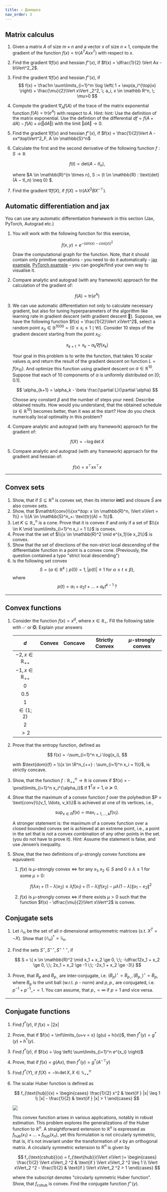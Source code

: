 ```yaml
---
title: 💀 Домашка
nav_order: 3
---
```


## Matrix calculus

1. Given a matrix $A$ of size $m \times n$ and a vector $x$ of size $n \times 1$, compute the gradient of the function $f(x) = \text{tr}(A^T A x x^T)$ with respect to $x$.

1. Find the gradient $\nabla f(x)$ and hessian $f''(x)$, if $f(x) = \dfrac{1}{2} \Vert Ax - b\Vert^2_2$.
1. Find the gradient $\nabla f(x)$ and hessian $f''(x)$, if 
	$$
	f(x) = \frac1m \sum\limits_{i=1}^m \log \left( 1 + \exp(a_i^{\top}x) \right) + \frac{\mu}{2}\Vert x\Vert _2^2, \; a_i, x \in \mathbb R^n, \; \mu>0
	$$

1. Compute the gradient $\nabla_A f(A)$ of the trace of the matrix exponential function $f(A) = \text{tr}(e^A)$ with respect to $A$. Hint: hint: Use the definition of the matrix exponential. Use the defintion of the differential $df = f(A + dA) - f(A) + o(\Vert dA \Vert)$ with the limit $\Vert dA \Vert \to 0$.
1. Find the gradient $\nabla f(x)$ and hessian $f''(x)$, if $f(x) = \frac{1}{2}\Vert A - xx^\top\Vert^2_F, A \in \mathbb{S}^n$
1. Calculate the first and the second derivative of the following function $f : S \to \mathbb{R}$
	
	$$
	f(t) = \text{det}(A − tI_n),
	$$

	where $A \in \mathbb{R}^{n \times n}, S := \{t \in \mathbb{R} : \text{det}(A − tI_n) \neq 0\}	$.
1. Find the gradient $\nabla f(X)$, if $f(X) = \text{tr}\left( AX^2BX^{-\top} \right)$.

## Automatic differentiation and jax
You can use any automatic differentiation framework in this section (Jax, PyTorch, Autograd etc.)

1. You will work with the following function for this exercise,

	$$
	f(x,y)=e^{−\left(sin(x)−cos(y)\right)^2}
	$$
	
	Draw the computational graph for the function. Note, that it should contain only primitive operations - you need to do it automatically -  [jax example](https://bnikolic.co.uk/blog/python/jax/2022/02/22/jax-outputgraph-rev.html), [PyTorch example](https://github.com/waleedka/hiddenlayer) - you can google/find your own way to visualise it.

1. Compare analytic and autograd (with any framework) approach for the calculation of the gradient of:		
	
	$$
	f(A) = \text{tr}(e^A)
	$$

1. We can use automatic differentiation not only to calculate necessary gradient, but also for tuning hyperparameters of the algorithm like learning rate in gradient descent (with gradient descent 🤯). Suppose, we have the following function $f(x) = \frac{1}{2}\Vert x\Vert^2$, select a random point $x_0 \in \mathbb{B}^{1000} = \{0 \leq x_i \leq 1 \mid \forall i\}$. Consider $10$ steps of the gradient descent starting from the point $x_0$:

	$$
	x_{k+1} = x_k - \alpha_k \nabla f(x_k)
	$$

	Your goal in this problem is to write the function, that takes $10$ scalar values $\alpha_i$ and return the result of the gradient descent on function $L = f(x_{10})$. And optimize this function using gradient descent on $\alpha \in \mathbb{R}^{10}$. Suppose that each of $10$ components of $\alpha$ is uniformly distributed on $[0; 0.1]$.

	$$
	\alpha_{k+1} = \alpha_k - \beta \frac{\partial L}{\partial \alpha}
	$$

	Choose any constant $\beta$ and the number of steps your need. Describe obtained results. How would you understand, that the obtained schedule ($\alpha \in \mathbb{R}^{10}$) becomes better, than it was at the start? How do you check numerically local optimality in this problem? 

1. Compare analytic and autograd (with any framework) approach for the gradient of:		
	
	$$
	f(X) = - \log \det X
	$$

1. Compare analytic and autograd (with any framework) approach for the gradient and hessian of:		
	
	$$
	f(x) = x^\top x x^\top x
	$$

---

## Convex sets

1. Show, that if $S \subseteq \mathbb{R}^n$ is convex set, then its interior $\mathbf{int } S$ and closure $\bar{S}$  are also convex sets.
1. Show, that $\mathbf{conv}\\{xx^\top: x \in \mathbb{R}^n, \Vert x\Vert  = 1\\} = \\{A \in \mathbb{S}^n_+: \text{tr}(A) = 1\\}$.
1. Let $K \subseteq \mathbb{R}^n_+$ is a cone. Prove that it is convex if and only if a set of $\\{x \in K \mid \sum\limits_{i=1}^n x_i = 1 \\}$ is convex.
1. Prove that the set of $\\{x \in \mathbb{R}^2 \mid e^{x_1}\le x_2\\}$ is convex.
1. Show that the set of directions of the non-strict local descending of the differentiable function in a point is a convex cone. (Previously, the question contained a typo "strict local descending")
1. Is the following set convex
	$$
	S = \left\{ a \in \mathbb{R}^k \mid p(0) = 1, \vert p(t) \vert\leq 1 \text{ for } \alpha\leq t \leq \beta\right\},
	$$
	where
	$$
	p(t) = a_1 + a_2 t + \ldots + a_k t^{k-1} \;?
	$$

---

## Convex functions

1. Consider the function $f(x) = x^d$, where $x \in \mathbb{R}_{+}$. Fill the following table with ✅ or ❎. Explain your answers

	| $d$ | Convex | Concave | Strictly Convex | $\mu$-strongly convex |
	|:-:|:-:|:-:|:-:|:-:|
	| $-2, x \in \mathbb{R}_{++}$| | | | |
	| $-1, x \in \mathbb{R}_{++}$| | | | |
	| $0$| | | | |
	| $0.5$ | | | | |
	|$1$ | | | | |
	| $\in (1; 2)$ | | | | |
	| $2$| | | | |
	| $> 2$| | | |  

1. Prove that the entropy function, defined as

	$$
	f(x) = -\sum_{i=1}^n x_i \log(x_i),
	$$

	with $\text{dom}(f) = \\{x \in \R^n_{++} : \sum_{i=1}^n x_i = 1\\}$, is strictly concave.  

1. Show, that the function $f: \mathbb{R}^n_{++} \to \mathbb{R}$ is convex if $f(x) = - \prod\limits_{i=1}^n x_i^{\alpha_i}$ if $\mathbf{1}^T \alpha = 1, \alpha \succeq 0$.

1. Show that the maximum of a convex function $f$ over the polyhedron $P = \text{conv}\\{v_1, \ldots, v_k\\}$ is achieved at one of its vertices, i.e.,

	$$
	\sup_{x \in P} f(x) = \max_{i=1, \ldots, k} f(v_i).
	$$

	A stronger statement is: the maximum of a convex function over a closed bounded convex set is achieved at an extreme point, i.e., a point in the set that is not a convex combination of any other points in the set. (you do not have to prove it). *Hint:* Assume the statement is false, and use Jensen’s inequality.

1. Show, that the two definitions of $\mu$-strongly convex functions are equivalent:
	1. $f(x)$ is $\mu$-strongly convex $\iff$ for any $x_1, x_2 \in S$ and $0 \le \lambda \le 1$ for some $\mu > 0$:
		
		$$
		f(\lambda x_1 + (1 - \lambda)x_2) \le \lambda f(x_1) + (1 - \lambda)f(x_2) - \mu \lambda (1 - \lambda)\|x_1 - x_2\|^2
		$$

	1. $f(x)$ is $\mu$-strongly convex $\iff$ if there exists $\mu>0$ such that the function $f(x) - \dfrac{\mu}{2}\Vert x\Vert^2$ is convex.

## Conjugate sets
1. Let $\mathbb{A}_n$ be the set of all $n$ dimensional antisymmetric matrices (s.t. $X^T = - X$). Show that $\left( \mathbb{A}_n\right)^* = \mathbb{S}_n$. 
1. Find the sets $S^{\star}, S^{\star\star}, S^{\star\star\star}$, if 
    
    $$
    S = \{ x \in \mathbb{R}^2 \mid x_1 + x_2 \ge 0, \;\; -\dfrac12x_1 + x_2 \ge 0, \;\; 2x_1 + x_2 \ge -1 \;\; -2x_1 + x_2 \ge -3\}
    $$

1. Prove, that $B_p$ and $B_{p_\star}$ are inter-conjugate, i.e. $(B_p)^\star = B_{p_\star}, (B_{p_\star})^\star = B_p$, where $B_p$ is the unit ball (w.r.t. $p$ - norm) and $p, p_\star$ are conjugated, i.e. $p^{-1} + p^{-1}\_\star = 1$. You can assume, that $p_\star = \infty$ if $p = 1$ and vice versa.

---

## Conjugate functions

1. Find $f^*(y)$, if $f(x) = \vert 2x \vert$
1. Prove, that if $f(x) = \inf\limits_{u+v = x} (g(u) + h(v))$, then $f^*(y) = g^*(y) + h^*(y)$.
1. Find $f^*(y)$, if $f(x) = \log \left( \sum\limits_{i=1}^n e^{x_i} \right)$
1. Prove, that if $f(x) = g(Ax)$, then $f^*(y) = g^*(A^{-\top}y)$
1. Find $f^*(Y)$, if $f(X) = - \ln \det X, X \in \mathbb{S}^n_{++}$
1. The scalar Huber function is defined as

	$$
	f_{\text{hub}}(x) = 
	\begin{cases} 
	\frac{1}{2} x^2 & \text{if } |x| \leq 1 \\
	|x| - \frac{1}{2} & \text{if } |x| > 1
	\end{cases}
	$$

	![](../images/huber_function.svg)

	This convex function arises in various applications, notably in robust estimation. This problem explores the generalizations of the Huber function to $\mathbb{R}^n$. A straightforward extension to $\mathbb{R}^n$ is expressed as $f_{\text{hub}}(x_1) + \ldots + f_{\text{hub}}(x_n)$, yet this formulation is not circularly symmetric, that is, it's not invariant under the transformation of $x$ by an orthogonal matrix. A circularly symmetric extension to $\mathbb{R}^n$ is given by

	$$
	f_{\text{cshub}}(x) = f_{\text{hub}}(\Vert x\Vert )= 
	\begin{cases} 
	\frac{1}{2} \Vert x\Vert_2 ^2 & \text{if } \Vert x\Vert_2 ^2 \leq 1 \\
	\Vert x\Vert_2 ^2 - \frac{1}{2} & \text{if } \Vert x\Vert_2 ^2 > 1
	\end{cases}
	$$

	where the subscript denotes "circularly symmetric Huber function". Show, that $f_{\text{cshub}}$ is convex. Find the conjugate function $f^\star(y)$.






